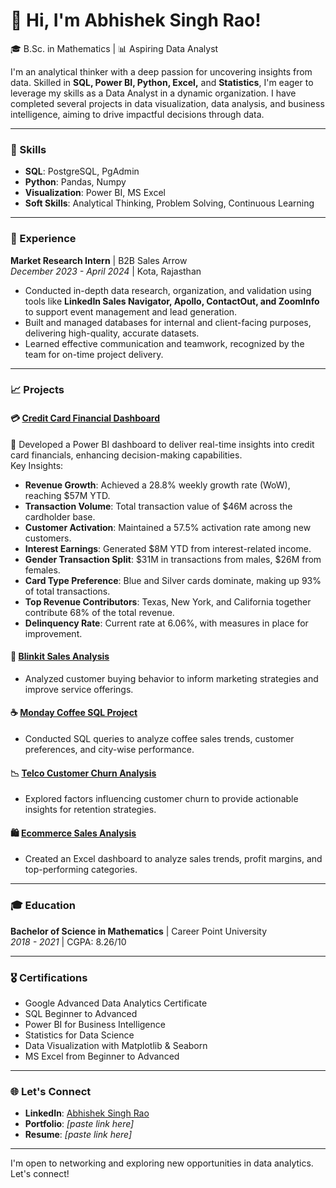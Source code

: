 # 👋 Hi, I'm Abhishek Singh Rao!
🎓 B.Sc. in Mathematics | 📊 Aspiring Data Analyst

I'm an analytical thinker with a deep passion for uncovering insights from data. Skilled in **SQL, Power BI, Python, Excel,** and **Statistics**, I'm eager to leverage my skills as a Data Analyst in a dynamic organization. I have completed several projects in data visualization, data analysis, and business intelligence, aiming to drive impactful decisions through data.

---

### 🚀 Skills
- **SQL**: PostgreSQL, PgAdmin
- **Python**: Pandas, Numpy
- **Visualization**: Power BI, MS Excel
- **Soft Skills**: Analytical Thinking, Problem Solving, Continuous Learning

---

### 💼 Experience
**Market Research Intern** | B2B Sales Arrow  
_December 2023 - April 2024_ | Kota, Rajasthan  
- Conducted in-depth data research, organization, and validation using tools like **LinkedIn Sales Navigator, Apollo, ContactOut, and ZoomInfo** to support event management and lead generation.
- Built and managed databases for internal and client-facing purposes, delivering high-quality, accurate datasets.
- Learned effective communication and teamwork, recognized by the team for on-time project delivery.

---

### 📈 Projects
#### 💳 [Credit Card Financial Dashboard](https://github.com/Abhishek-Singh-Rao/Credit_Card_Dashboard)
🎉 Developed a Power BI dashboard to deliver real-time insights into credit card financials, enhancing decision-making capabilities.  
Key Insights:
- **Revenue Growth**: Achieved a 28.8% weekly growth rate (WoW), reaching $57M YTD.
- **Transaction Volume**: Total transaction value of $46M across the cardholder base.
- **Customer Activation**: Maintained a 57.5% activation rate among new customers.
- **Interest Earnings**: Generated $8M YTD from interest-related income.
- **Gender Transaction Split**: $31M in transactions from males, $26M from females.
- **Card Type Preference**: Blue and Silver cards dominate, making up 93% of total transactions.
- **Top Revenue Contributors**: Texas, New York, and California together contribute 68% of the total revenue.
- **Delinquency Rate**: Current rate at 6.06%, with measures in place for improvement.

#### 🛒 [Blinkit Sales Analysis](https://github.com/Abhishek-Singh-Rao/Blinkit-Analysis)
- Analyzed customer buying behavior to inform marketing strategies and improve service offerings.

#### ☕ [Monday Coffee SQL Project](https://github.com/Abhishek-Singh-Rao/Monday_Coffee_SQL_Project)
- Conducted SQL queries to analyze coffee sales trends, customer preferences, and city-wise performance.

#### 📉 [Telco Customer Churn Analysis](https://github.com/Abhishek-Singh-Rao/Telco_Customer_Churn_Analysis)
- Explored factors influencing customer churn to provide actionable insights for retention strategies.

#### 🛍️ [Ecommerce Sales Analysis](https://github.com/Abhishek-Singh-Rao/Ecommerce-Sales-Analysis)
- Created an Excel dashboard to analyze sales trends, profit margins, and top-performing categories.

---

### 🎓 Education
**Bachelor of Science in Mathematics** | Career Point University  
_2018 - 2021_ | CGPA: 8.26/10

---

### 🎖️ Certifications
- Google Advanced Data Analytics Certificate
- SQL Beginner to Advanced
- Power BI for Business Intelligence
- Statistics for Data Science
- Data Visualization with Matplotlib & Seaborn
- MS Excel from Beginner to Advanced

---

### 🌐 Let's Connect
- **LinkedIn**: [Abhishek Singh Rao](https://www.linkedin.com/in/abhishek-singh-rao-3370b21a1/)
- **Portfolio**: *[paste link here]*
- **Resume**: *[paste link here]*

---

I'm open to networking and exploring new opportunities in data analytics. Let's connect!
